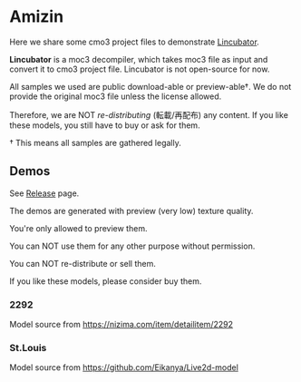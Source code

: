# Amizin

Here we share some cmo3 project files to demonstrate [Lincubator](https://github.com/UlyssesWu/D2Evil#lincubator).

**Lincubator** is a moc3 decompiler, which takes moc3 file as input and convert it to cmo3 project file. Lincubator is not open-source for now.

All samples we used are public download-able or preview-able†. We do not provide the original moc3 file unless the license allowed.

Therefore, we are NOT *re-distributing* (転載/再配布) any content. If you like these models, you still have to buy or ask for them.

† This means all samples are gathered legally.

## Demos

See [Release](https://github.com/Dual-Vector-Foil/Amizin/releases) page.

The demos are generated with preview (very low) texture quality.

You're only allowed to preview them. 

You can NOT use them for any other purpose without permission. 

You can NOT re-distribute or sell them.

If you like these models, please consider buy them.


### 2292
Model source from https://nizima.com/item/detailitem/2292

### St.Louis
Model source from https://github.com/Eikanya/Live2d-model